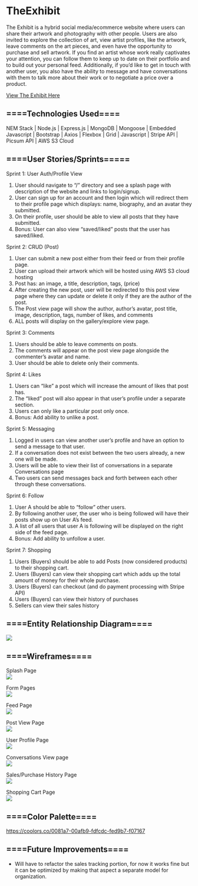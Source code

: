 # TheExhibit </br>
The Exhibit is a hybrid social media/ecommerce website where users can share their artwork and photography with other people. Users are also invited to explore the collection of art, view artist profiles, like the artwork, leave comments on the art pieces, and even have the opportunity to purchase and sell artwork. If you find an artist whose work really captivates your attention, you can follow them to keep up to date on their portfolio and to build out your personal feed. Additionally, if you’d like to get in touch with another user, you also have the ability to message and have conversations with them to talk more about their work or to negotiate a price over a product.

[View The Exhibit Here](https://theexhibit.herokuapp.com/)

## **====Technologies Used====** </br>
NEM Stack | Node.js | Express.js | MongoDB | Mongoose | Embedded Javascript | Bootstrap | Axios | Flexbox | Grid | Javascript | Stripe API | Picsum API | AWS S3 Cloud 



## **====User Stories/Sprints=====** </br>
Sprint 1: User Auth/Profile View </br>
<ol>
<li>	User should navigate to “/” directory and see a splash page with description of the website and links to login/signup.</li>
<li>	User can sign up for an account and then login which will redirect them to their profile page which displays: name, biography, and an avatar they submitted.</li>
<li>	On their profile, user should be able to view all posts that they have submitted.</li>
  <li> Bonus: User can also view “saved/liked” posts that the user has saved/liked. </li>
  </ol>
Sprint 2: CRUD (Post) </br>
<ol>
<li>	User can submit a new post either from their feed or from their profile page.</li>
<li>  User can upload their artwork which will be hosted using AWS S3 cloud hosting </li>
<li>	Post has: an image, a title, description, tags, (price)</li>
<li>	After creating the new post, user will be redirected to this post view page where they can update or delete it only if they are the author of the post.</li>
<li>	The Post view page will show the author, author’s avatar, post title, image, description, tags, number of likes, and comments</li>
<li>	ALL posts will display on the gallery/explore view page. </li>
</ol>
Sprint 3: Comments </br>
<ol>
<li>	Users should be able to leave comments on posts.</li>
<li>	The comments will appear on the post view page alongside the commenter’s avatar and name.</li>
<li>	User should be able to delete only their comments.</li>
</ol>
Sprint 4: Likes </br>
<ol>
<li>	Users can “like” a post which will increase the amount of likes that post has.</li>
<li>	The “liked” post will also appear in that user’s profile under a separate section.</li>
<li>	Users can only like a particular post only once. </li>
  <li>	Bonus: Add ability to unlike a post.</li>
  </ol>
  
Sprint 5: Messaging </br>
<ol>
<li>	Logged in users can view another user’s profile and have an option to send a message to that user.</li>
<li>	If a conversation does not exist between the two users already, a new one will be made. </li>
<li>	Users will be able to view their list of conversations in a separate Conversations page</li>
<li>	Two users can send messages back and forth between each other through these conversations.</li>
</ol>
Sprint 6: Follow </br>
<ol>
<li>	User A should be able to “follow” other users. </li>
<li>	By following another user, the user who is being followed will have their posts show up on User A’s feed.</li>
<li>	A list of all users that user A is following will be displayed on the right side of the feed page.</li>
  <li>	Bonus: Add ability to unfollow a user.</li>
  </ol>
Sprint 7: Shopping  </br>
<ol>
<li>	Users (Buyers) should be able to add Posts (now considered products) to their shopping cart.</li>
<li>	Users (Buyers) can view their shopping cart which adds up the total amount of money for their whole purchase.</li>
<li>	Users (Buyers) can checkout (and do payment processing with Stripe API)  </li>
<li>	Users (Buyers) can view their history of purchases  </li>
<li>	Sellers can view their sales history  </li>
</ol>


## **====Entity Relationship Diagram====** </br>
<img src='https://i.imgur.com/iVio8U3.jpg' />


## **====Wireframes====** </br>
Splash Page </br>
<img src='https://i.imgur.com/3Q9o89e.jpg' />

Form Pages </br>
<img src='https://i.imgur.com/KWWYAe4.jpg' />

Feed Page </br>
<img src='https://i.imgur.com/WKr9rEZ.jpg' />

Post View Page </br>
<img src='https://i.imgur.com/vEFmKaB.jpg' />

User Profile Page </br>
<img src='https://i.imgur.com/iEimf7Y.jpg' />

Conversations View page </br>
<img src='https://i.imgur.com/FygIHw5.jpg' />

Sales/Purchase History Page </br>
<img src='https://i.imgur.com/YiKw6jx.jpg' />

Shopping Cart Page </br>
<img src='https://i.imgur.com/J4FLZYf.jpg' />

## **====Color Palette====** </br>
https://coolors.co/0081a7-00afb9-fdfcdc-fed9b7-f07167

## **====Future Improvements====** </br> 
<ul> 
  <li>Will have to refactor the sales tracking portion, for now it works fine but it can be optimized by making that aspect a separate model for organization.</li>
</ul>
